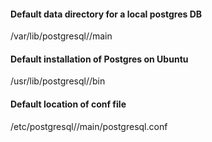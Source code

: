 
#### Default data directory for a local postgres DB

/var/lib/postgresql/<version>/main

#### Default installation of Postgres on Ubuntu

/usr/lib/postgresql/<version>/bin
  
#### Default location of conf file 
  
/etc/postgresql/<version>/main/postgresql.conf
